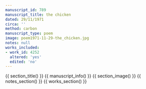 ```yaml
---
manuscript_id: 789
manuscript_title: the chicken
dated: 29/11/1971
circa: ''
method: carbon
manuscript_type: poem
image: poem1971-11-29-the_chicken.jpg
notes: null
works_included:
- work_id: 4252
  altered: 'yes'
  edited: 'no'
---
```


{{ section_title() }}
{{ manuscript_info() }}
{{ section_image() }}
{{ notes_section() }}
{{ works_section() }}

